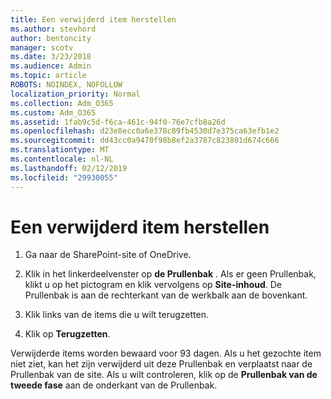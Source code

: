 ```yaml
---
title: Een verwijderd item herstellen
ms.author: stevhord
author: bentoncity
manager: scotv
ms.date: 3/23/2018
ms.audience: Admin
ms.topic: article
ROBOTS: NOINDEX, NOFOLLOW
localization_priority: Normal
ms.collection: Adm_O365
ms.custom: Adm_O365
ms.assetid: 1fab9c5d-f6ca-461c-94f0-76e7cfb8a26d
ms.openlocfilehash: d23e8ecc0a6e378c89fb4530d7e375ca63efb1e2
ms.sourcegitcommit: dd43cc0a9470f98b8ef2a3787c823801d674c666
ms.translationtype: MT
ms.contentlocale: nl-NL
ms.lasthandoff: 02/12/2019
ms.locfileid: "29930055"
---
```

# <a name="restore-a-deleted-item"></a>Een verwijderd item herstellen

1. Ga naar de SharePoint-site of OneDrive.
    
2. Klik in het linkerdeelvenster op **de Prullenbak** . Als er geen Prullenbak, klikt u op het pictogram en klik vervolgens op **Site-inhoud**. De Prullenbak is aan de rechterkant van de werkbalk aan de bovenkant.
    
3. Klik links van de items die u wilt terugzetten.
    
4. Klik op **Terugzetten**.
    
Verwijderde items worden bewaard voor 93 dagen. Als u het gezochte item niet ziet, kan het zijn verwijderd uit deze Prullenbak en verplaatst naar de Prullenbak van de site. Als u wilt controleren, klik op de **Prullenbak van de tweede fase** aan de onderkant van de Prullenbak. 
  

